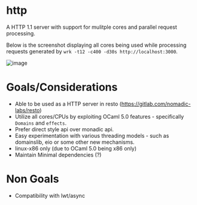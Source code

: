 # http
A HTTP 1.1 server with support for mulitple cores and parallel request processing.

Below is the screenshot displaying all cores being used while processing requests generated by `wrk -t12 -c400 -d30s http://localhost:3000`.

![image](https://user-images.githubusercontent.com/315907/143028630-65dc149a-2afc-49fd-9b73-b82885d1d995.png)

# Goals/Considerations
- Able to be used as a HTTP server in resto (https://gitlab.com/nomadic-labs/resto)
- Utilize all cores/CPUs by exploiting OCaml 5.0 features - specifically `Domains` and `effects`.
- Prefer direct style api over monadic api.
- Easy experimentation with various threading models - such as domainslib, eio or some other new mechanisms.
- linux-x86 only (due to OCaml 5.0 being x86 only) 
- Maintain Minimal dependencies (?)

# Non Goals
- Compatibility with lwt/async
